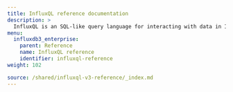 ```yaml
---
title: InfluxQL reference documentation
description: >
  InfluxQL is an SQL-like query language for interacting with data in InfluxDB.
menu:
  influxdb3_enterprise:
    parent: Reference
    name: InfluxQL reference
    identifier: influxql-reference
weight: 102

source: /shared/influxql-v3-reference/_index.md
---
```


<!-- 
The content of this page is at /shared/influxql-v3-reference/_index.md
-->
